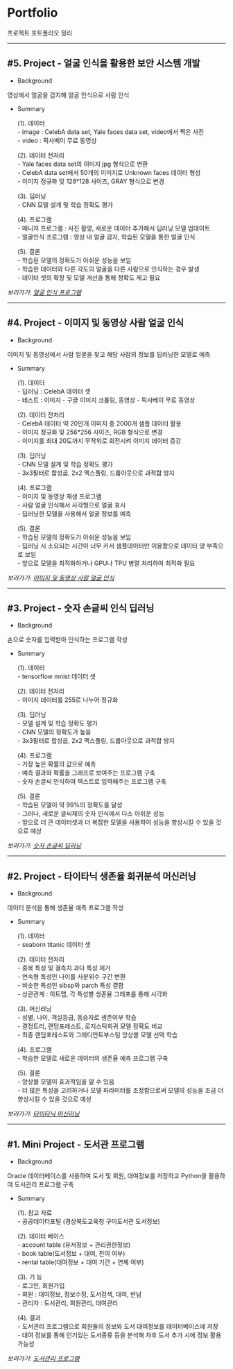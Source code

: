 Portfolio
================
프로젝트 포트폴리오 정리


***
<h2> #5. Project - 얼굴 인식을 활용한 보안 시스템 개발</h2>

- Background
 <p> 영상에서 얼굴을 감지해 얼굴 인식으로 사람 인식 </p>

- Summary

	<p>(1). 데이터</br>
    	- image : CelebA data set, Yale faces data set, video에서 찍은 사진 </br>
		- video : 픽사베이 무료 동영상</p>
    
	<p>(2). 데이터 전처리 </br>
    	- Yale faces data set의 이미지 jpg 형식으로 변환</br>
		- CelebA data set에서 50개의 이미지로 Unknown faces 데이터 형성</br>
		- 이미지 정규화 및 128*128 사이즈, GRAY 형식으로 변경</p>
    
  	<p>(3). 딥러닝 </br>
		- CNN 모델 설계 및 학습 정확도 평가</p>
    
  	<p>(4). 프로그램 </br>
    	- 매니저 프로그램 : 사진 촬영, 새로운 데이터 추가해서 딥러닝 모델 업데이트</br>
		- 얼굴인식 프로그램 : 영상 내 얼굴 감지, 학습된 모델을 통한 얼굴 인식</p>

  	<p>(5). 결론 </br>
    	- 학습된 모델의 정확도가 아쉬운 성능을 보임 </br>
		- 학습한 데이터와 다른 각도의 얼굴을 다른 사람으로 인식하는 경우 발생 </br>
		- 데이터 셋의 확장 및 모델 개선을 통해 정확도 제고 필요 </p>
		
*보러가기: [얼굴 인식 프로그램](https://github.com/Jeong-Seongwon/portfolio/tree/main/face_recognition)*


***
<h2> #4. Project - 이미지 및 동영상 사람 얼굴 인식</h2>

- Background
 <p> 이미지 및 동영상에서 사람 얼굴을 찾고 해당 사람의 정보를 딥러닝한 모델로 예측 </p>

- Summary

	<p>(1). 데이터</br>
    	- 딥러닝 : CelebA 데이터 셋</br>
		- 테스트 : 이미지 - 구글 이미지 크롤링, 동영상 - 픽사베이 무료 동영상</p>
    
	<p>(2). 데이터 전처리 </br>
    	- CelebA 데이터 약 20만개 이미지 중 2000개 샘플 데이터 활용</br>
		- 이미지 정규화 및 256*256 사이즈, RGB 형식으로 변경</br>
		- 이미지를 최대 20도까지 무작위로 회전시켜 이미지 데이터 증강</p>
    
  	<p>(3). 딥러닝 </br>
		- CNN 모델 설계 및 학습 정확도 평가</br>
    	- 3x3필터로 합성곱, 2x2 맥스풀링, 드롭아웃으로 과적합 방지 </p>
    
  	<p>(4). 프로그램 </br>
    	- 이미지 및 동영상 재생 프로그램</br>
		- 사람 얼굴 인식해서 사각형으로 얼굴 표시</br>
		- 딥러닝한 모델을 사용해서 얼굴 정보를 예측</p>

  	<p>(5). 결론 </br>
    	- 학습된 모델의 정확도가 아쉬운 성능을 보임 </br>
		- 딥러닝 시 소요되는 시간이 너무 커서 샘플데이터만 이용함으로 데이터 양 부족으로 보임 </br>
    	- 앞으로 모델을 최적화하거나 GPU나 TPU 병렬 처리하여 최적화 필요 </p>
		
*보러가기: [이미지 및 동영상 사람 얼굴 인식](https://github.com/Jeong-Seongwon/portfolio/tree/main/celeba)*


***
<h2> #3. Project - 숫자 손글씨 인식 딥러닝</h2>

- Background
 <p> 손으로 숫자를 입력받아 인식하는 프로그램 작성 </p>

- Summary

	<p>(1). 데이터</br>
    	- tensorflow mnist 데이터 셋</p>
    
	<p>(2). 데이터 전처리 </br>
    	- 이미지 데이터를 255로 나누어 정규화 </p>
    
  	<p>(3). 딥러닝 </br>
		- 모델 설계 및 학습 정확도 평가</br>
    	- CNN 모델의 정확도가 높음</br>
    	- 3x3필터로 합성곱, 2x2 맥스풀링, 드롭아웃으로 과적합 방지 </p>
    
  	<p>(4). 프로그램 </br>
    	- 가장 높은 확률의 값으로 예측 </br>
		- 예측 결과와 확률을 그래프로 보여주는 프로그램 구축 </br>
		- 숫자 손글씨 인식하여 텍스트로 입력해주는 프로그램 구축 </p>

  	<p>(5). 결론 </br>
    	- 학습된 모델이 약 99%의 정확도를 달성 </br>
		- 그러나, 새로운 글씨체의 숫자 인식에서 다소 아쉬운 성능 </br>
    	- 앞으로 더 큰 데이터셋과 더 복잡한 모델을 사용하여 성능을 향상시킬 수 있을 것으로 예상</p>
		
*보러가기: [숫자 손글씨 딥러닝](https://github.com/Jeong-Seongwon/portfolio/tree/main/mnist)*


***
<h2> #2. Project - 타이타닉 생존율 회귀분석 머신러닝 </h2>

- Background
 <p> 데이터 분석을 통해 생존율 예측 프로그램 작성 </p>

- Summary
	<p>(1). 데이터</br>
    	- seaborn titanic 데이터 셋</p>

	<p>(2). 데이터 전처리 </br>
    	- 중복 특성 및 결측치 과다 특성 제거 </br>
		- 연속형 특성인 나이를 사분위수 구간 변환 </br>
		- 비슷한 특성인 sibsp와 parch 특성 결합 </br>
		- 상관관계 : 히트맵, 각 특성별 생존율 그래프를 통해 시각화 </p>

  	<p>(3). 머신러닝 </br>
	    - 성별, 나이, 객실등급, 동승자로 생존여부 학습</br>
		- 결정트리, 랜덤포레스트, 로지스틱회귀 모델 정확도 비교</br>
		- 최종 랜덤포레스트와 그래디언트부스팅 앙상블 모델 선택 학습</p>

  	<p>(4). 프로그램 </br>
    	- 학습한 모델로 새로운 데이터의 생존율 예측 프로그램 구축</p>

	<p>(5). 결론 </br>
    	- 앙상블 모델이 효과적임을 알 수 있음</br>
		- 더 많은 특성을 고려하거나 모델 파라미터를 조정함으로써 모델의 성능을 조금 더 향상시킬 수 있을 것으로 예상</p>

*보러가기: [타이타닉 머신러닝](https://github.com/Jeong-Seongwon/portfolio/tree/main/titanic)*


***
<h2> #1. Mini Project - 도서관 프로그램 </h2>

- Background
 <p>Oracle 데이터베이스를 사용하여 도서 및 회원, 대여정보를 저장하고 Python을 활용하여 도서관리 프로그램 구축</p>

- Summary
	<p>(1). 참고 자료 </br>
		- 공공데이터포털 (경상북도교육청 구미도서관 도서정보)</p>
	<p>(2). 데이터 베이스 </br>
		- account table (유저정보 + 관리권한정보) </br>
		- book table(도서정보 + 대여, 잔여 여부) </br>
		- rental table(대여정보 + 대여 기간 + 연체 여부)</p>
	<p>(3). 기 능 </br>
		- 로그인, 회원가입 </br>
		- 회원 : 대여정보, 정보수정, 도서검색, 대여, 반납</br>
		- 관리자 : 도서관리, 회원관리, 대여관리</p>
	<p>(4). 결과 </br>
		- 도서관리 프로그램으로 회원들의 정보와 도서 대여정보를 데이터베이스에 저장</br>
		- 대여 정보를 통해 인기있는 도서종류 등을 분석해 차후 도서 추가 시에 정보 활용 가능성</p>

*보러가기: [도서관리 프로그램](https://github.com/Jeong-Seongwon/portfolio/tree/main/library_manage)*
